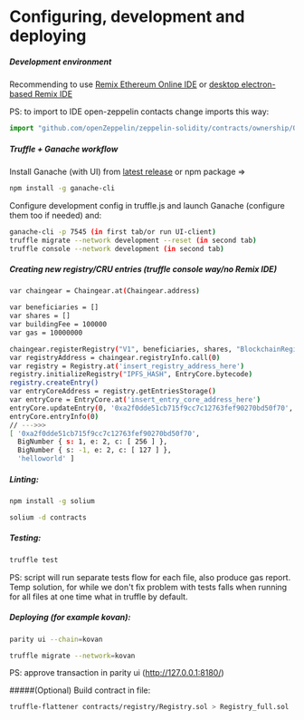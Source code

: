 # Configuring, development and deploying

##### Development environment
Recommending to use [Remix Ethereum Online IDE](remix.ethereum.org)  or [desktop electron-based Remix IDE](https://github.com/horizon-games/remix-app)

PS: to import to IDE open-zeppelin contacts change imports this way:
```js
import "github.com/openZeppelin/zeppelin-solidity/contracts/ownership/Ownable.sol";
```

##### Truffle + Ganache workflow

Install Ganache (with UI) from [latest release](https://github.com/trufflesuite/ganache/releases) or npm package =>

```bash
npm install -g ganache-cli
```

Configure development config in truffle.js and launch Ganache (configure them too if needed) and:
```bash
ganache-cli -p 7545 (in first tab/or run UI-client)
truffle migrate --network development --reset (in second tab)
truffle console --network development (in second tab)
```

##### Creating new registry/CRU entries (truffle console way/no Remix IDE)
```bash
var chaingear = Chaingear.at(Chaingear.address)

var beneficiaries = []
var shares = []
var buildingFee = 100000
var gas = 10000000

chaingear.registerRegistry("V1", beneficiaries, shares, "BlockchainRegistry", "BLR", {value: 100000, gas: 10000000})
var registryAddress = chaingear.registryInfo.call(0)
var registry = Registry.at('insert_registry_address_here')
registry.initializeRegistry("IPFS_HASH", EntryCore.bytecode)
registry.createEntry()
var entryCoreAddress = registry.getEntriesStorage()
var entryCore = EntryCore.at('insert_entry_core_address_here')
entryCore.updateEntry(0, '0xa2f0dde51cb715f9cc7c12763fef90270bd50f70', 256, -127,"helloworld")
entryCore.entryInfo(0)
// --->>>
[ '0xa2f0dde51cb715f9cc7c12763fef90270bd50f70',
  BigNumber { s: 1, e: 2, c: [ 256 ] },
  BigNumber { s: -1, e: 2, c: [ 127 ] },
  'helloworld' ]
```

##### Linting:

```bash
npm install -g solium

solium -d contracts
```

##### Testing:

```bash
truffle test
```
PS: script will run separate tests flow for each file, also produce gas report. Temp solution, for while we don't fix problem with tests falls when running for all files at one time what in truffle by default.

##### Deploying (for example kovan):

```bash
parity ui --chain=kovan

truffle migrate --network=kovan
```
PS: approve transaction in parity ui (http://127.0.0.1:8180/)

#####(Optional) Build contract in file:

```bash
truffle-flattener contracts/registry/Registry.sol > Registry_full.sol
```
